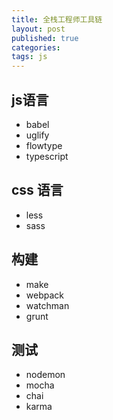 ```yaml
---
title: 全栈工程师工具链
layout: post
published: true
categories: 
tags: js
---
```


## js语言
* babel
* uglify
* flowtype
* typescript

## css 语言
* less
* sass

## 构建
* make
* webpack
* watchman
* grunt

## 测试
* nodemon
* mocha
* chai
* karma

